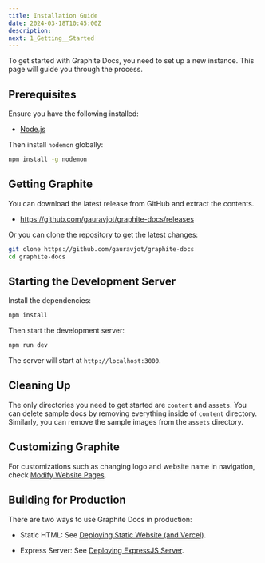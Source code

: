 ```yaml
---
title: Installation Guide
date: 2024-03-18T10:45:00Z
description:
next: 1_Getting__Started
---
```


To get started with Graphite Docs, you need to set up a new instance. This page will guide you through the process.

## Prerequisites

Ensure you have the following installed:

- [Node.js](https://nodejs.org/en/download/)

Then install `nodemon` globally:

```bash
npm install -g nodemon
```

## Getting Graphite

You can download the latest release from GitHub and extract the contents.

- <https://github.com/gauravjot/graphite-docs/releases>

Or you can clone the repository to get the latest changes:

```bash
git clone https://github.com/gauravjot/graphite-docs
cd graphite-docs
```

## Starting the Development Server

Install the dependencies:

```bash
npm install
```

Then start the development server:

```bash
npm run dev
```

The server will start at `http://localhost:3000`.

## Cleaning Up

The only directories you need to get started are `content` and `assets`. You can delete sample docs by removing everything inside of `content` directory. Similarly, you can remove the sample images from the `assets` directory.

## Customizing Graphite

For customizations such as changing logo and website name in navigation, check [Modify Website Pages](5_Customization___1_Modify__Pages).

## Building for Production

There are two ways to use Graphite Docs in production:

- Static HTML: See [Deploying Static Website (and Vercel)](3_Deploying__Graphite___1_Deploying__Static).

- Express Server: See [Deploying ExpressJS Server](3_Deploying__Graphite___2_Deploying__ExpressJS).
